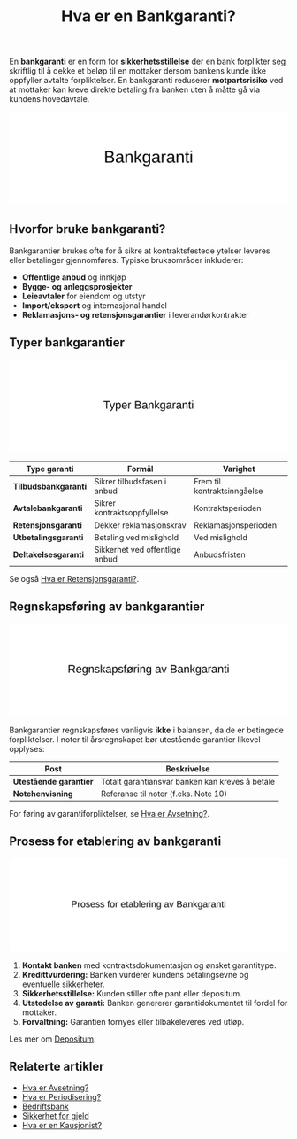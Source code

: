 ﻿---
title: "Hva er en Bankgaranti?"
meta_title: "Hva er en Bankgaranti?"
meta_description: 'En **bankgaranti** er en form for **sikkerhetsstillelse** der en bank forplikter seg skriftlig til å dekke et beløp til en mottaker dersom bankens kunde ikke ...'
slug: bankgaranti
type: blog
layout: pages/single
---

En **bankgaranti** er en form for **sikkerhetsstillelse** der en bank forplikter seg skriftlig til å dekke et beløp til en mottaker dersom bankens kunde ikke oppfyller avtalte forpliktelser. En bankgaranti reduserer **motpartsrisiko** ved at mottaker kan kreve direkte betaling fra banken uten å måtte gå via kundens hovedavtale.

![Illustrasjon av konseptet bankgaranti](bankgaranti-image.svg)

## Hvorfor bruke bankgaranti?

Bankgarantier brukes ofte for å sikre at kontraktsfestede ytelser leveres eller betalinger gjennomføres. Typiske bruksområder inkluderer:

* **Offentlige anbud** og innkjøp
* **Bygge- og anleggsprosjekter**
* **Leieavtaler** for eiendom og utstyr
* **Import/eksport** og internasjonal handel
* **Reklamasjons- og retensjonsgarantier** i leverandørkontrakter

## Typer bankgarantier

![Typer Bankgaranti](bankgaranti-types.svg)

| Type garanti           | Formål                          | Varighet                   |
|-------------------------|---------------------------------|----------------------------|
| **Tilbudsbankgaranti**  | Sikrer tilbudsfasen i anbud     | Frem til kontraktsinngåelse |
| **Avtalebankgaranti**   | Sikrer kontraktsoppfyllelse     | Kontraktsperioden          |
| **Retensjonsgaranti**   | Dekker reklamasjonskrav         | Reklamasjonsperioden       |
| **Utbetalingsgaranti**  | Betaling ved mislighold         | Ved mislighold             |
| **Deltakelsesgaranti**  | Sikkerhet ved offentlige anbud  | Anbudsfristen              |

Se også [Hva er Retensjonsgaranti?](/blogs/regnskap/hva-er-retensjonsgaranti "Hva er Retensjonsgaranti? Guide til Retensjonsgarantier i Norge").

## Regnskapsføring av bankgarantier

![Regnskapsføring av bankgaranti](bankgaranti-accounting.svg)

Bankgarantier regnskapsføres vanligvis **ikke** i balansen, da de er betingede forpliktelser. I noter til årsregnskapet bør utestående garantier likevel opplyses:

| Post                    | Beskrivelse                                   |
|-------------------------|-----------------------------------------------|
| **Utestående garantier**| Totalt garantiansvar banken kan kreves å betale |
| **Notehenvisning**       | Referanse til noter (f.eks. Note 10)           |

For føring av garantiforpliktelser, se [Hva er Avsetning?](/blogs/regnskap/avsetning "Hva er Avsetning? Ulike typer og regnskapsføring").

## Prosess for etablering av bankgaranti

![Prosess for etablering av bankgaranti](bankgaranti-prosess.svg)

1. **Kontakt banken** med kontraktsdokumentasjon og ønsket garantitype.
2. **Kredittvurdering:** Banken vurderer kundens betalingsevne og eventuelle sikkerheter.
3. **Sikkerhetsstillelse:** Kunden stiller ofte pant eller depositum.
4. **Utstedelse av garanti:** Banken genererer garantidokumentet til fordel for mottaker.
5. **Forvaltning:** Garantien fornyes eller tilbakeleveres ved utløp.

Les mer om [Depositum](/blogs/regnskap/hva-er-depositum "Hva er Depositum? Slik håndteres depositum i regnskap").

## Relaterte artikler

* [Hva er Avsetning?](/blogs/regnskap/avsetning "Hva er Avsetning? Ulike typer og regnskapsføring")
* [Hva er Periodisering?](/blogs/regnskap/hva-er-periodisering "Hva er Periodisering? Prinsipper og Eksempler")
* [Bedriftsbank](/blogs/regnskap/bedriftsbank "Bedriftsbank - Oversikt over banktjenester for bedrifter og regnskapsintegrasjon")
* [Sikkerhet for gjeld](/blogs/regnskap/sikkerhet-gjeld "Sikkerhet for gjeld - pant og garantier")
* [Hva er en Kausjonist?](/blogs/regnskap/kausjonist "Hva er en Kausjonist? Rolle og Ansvar")











